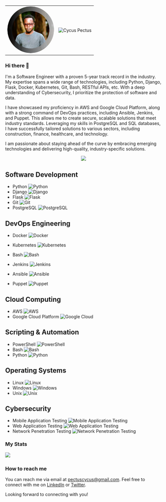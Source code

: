 <!-- Profile Picture and Banner -->
<table>
  <tr>
    <td align="left">
      <img src="./profilepicture.png" alt="Profile Picture" width="150" height="150" style="border-radius: 50%; object-fit: cover;" />
    </td>
    <td align="center">
      <img src="https://via.placeholder.com/800x100/000000/FFFFFF?text=Cycus+Pectus" alt="Cycus Pectus" />
    </td>
  </tr>
</table>


### Hi there 👋

<!--
**cy-cus/cy-cus** is a ✨ _special_ ✨ repository because its `README.md` (this file) appears on your GitHub profile.

Here are some ideas to get you started:

- 🔭 I’m currently working on ...
- 🌱 I’m currently learning ...
- 👯 I’m looking to collaborate on ...
- 🤔 I’m looking for help with ...
- 💬 Ask me about ...
- 📫 How to reach me: ...
- 😄 Pronouns: ...
- ⚡ Fun fact: ...
-->
I'm a Software Engineer with a proven 5-year track record in the industry. My expertise spans a wide range of technologies, including Python, Django, Flask, Docker, Kubernetes, Git, Bash, RESTful APIs, etc. With a deep understanding of Cybersecurity, I prioritize the protection of software and data.

I have showcased my proficiency in AWS and Google Cloud Platform, along with a strong command of DevOps practices, including Ansible, Jenkins, and Puppet. This allows me to create secure, scalable solutions that meet industry standards. Leveraging my skills in PostgreSQL and SQL databases, I have successfully tailored solutions to various sectors, including construction, finance, healthcare, and technology.

I am passionate about staying ahead of the curve by embracing emerging technologies and delivering high-quality, industry-specific solutions.




<p align="center">
  <a href="https://skillicons.dev">
    <img src="https://skillicons.dev/icons?i=py,django,flask,docker,kubernetes,nodejs,aws,gcp,git,postgres,linux,bash,powershell,ansible,puppet,jenkins" />
  </a>
</p>


## Software Development

- Python ![Python](https://img.shields.io/badge/Python-3776AB?logo=python&logoColor=white&style=flat)
- Django ![Django](https://img.shields.io/badge/Django-092E20?logo=django&logoColor=white&style=flat)
- Flask ![Flask](https://img.shields.io/badge/Flask-000000?logo=flask&logoColor=white&style=flat)
- Git ![Git](https://img.shields.io/badge/Git-F05032?logo=git&logoColor=white&style=flat)
- PostgreSQL ![PostgreSQL](https://img.shields.io/badge/PostgreSQL-336791?logo=postgresql&logoColor=white&style=flat)


## DevOps Engineering

- Docker ![Docker](https://img.shields.io/badge/Docker-2496ED?logo=docker&logoColor=white&style=flat)
  
- Kubernetes ![Kubernetes](https://img.shields.io/badge/Kubernetes-326CE5?logo=kubernetes&logoColor=white&style=flat)
  
- Bash ![Bash](https://img.shields.io/badge/Bash-4EAA25?logo=gnu-bash&logoColor=white&style=flat)
  
- Jenkins ![Jenkins](https://img.shields.io/badge/Jenkins-D24939?logo=jenkins&logoColor=white&style=flat)
  
- Ansible ![Ansible](https://img.shields.io/badge/Ansible-EE0000?logo=ansible&logoColor=white&style=flat)
  
- Puppet ![Puppet](https://img.shields.io/badge/Puppet-FFAE1A?logo=puppet&logoColor=white&style=flat)

## Cloud Computing

- AWS ![AWS](https://img.shields.io/badge/AWS-232F3E?logo=amazon-aws&logoColor=white&style=flat)
- Google Cloud Platform ![Google Cloud ](https://img.shields.io/badge/Google_Cloud-4285F4?logo=google-cloud&logoColor=white&style=flat)

## Scripting & Automation

- PowerShell ![PowerShell](https://img.shields.io/badge/PowerShell-5391FE?logo=powershell&logoColor=white&style=flat)
- Bash ![Bash](https://img.shields.io/badge/Bash-4EAA25?logo=gnu-bash&logoColor=white&style=flat)
- Python ![Python](https://img.shields.io/badge/Python-3776AB?logo=python&logoColor=white&style=flat)

## Operating Systems

- Linux ![Linux](https://img.shields.io/badge/Linux-FCC624?logo=linux&logoColor=black&style=flat)
- Windows ![Windows](https://img.shields.io/badge/Windows-0078D6?logo=windows&logoColor=white&style=flat)
- Unix ![Unix](https://img.shields.io/badge/Unix-000000?logo=unix&logoColor=white&style=flat)


## Cybersecurity

- Mobile Application Testing ![Mobile Application Testing](https://img.shields.io/badge/Mobile_Application_Testing-FF9900?logo=android&logoColor=white&style=flat)
- Web Application Testing ![Web Application Testing](https://img.shields.io/badge/Web_Application_Testing-4285F4?logo=chrome&logoColor=white&style=flat)
- Network Penetration Testing ![Network Penetration Testing](https://img.shields.io/badge/Network_Penetration_Testing-FF0000?logo=kali-linux&logoColor=white&style=flat)




### My Stats
<img src="https://github-readme-stats.vercel.app/api?username=cy-cus&count_private=true&theme=radical&show_icons=true" />




### How to reach me


You can reach me via email at pectuscycus@gmail.com. Feel free to connect with me on [LinkedIn](https://www.linkedin.com/in/cycus-pectus-) or [Twitter](https://twitter.com/_cytech). 

Looking forward to connecting with you!
